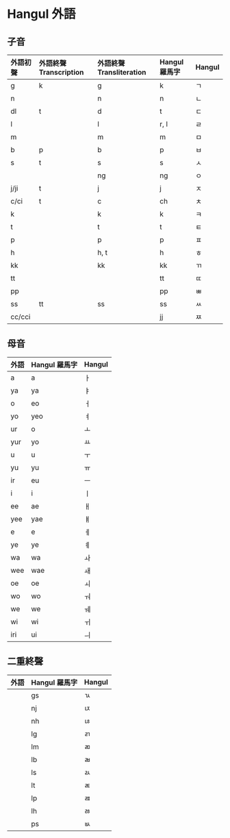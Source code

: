 # Hangul 外語

## 子音

| 外語初聲 | 外語終聲 Transcription | 外語終聲 Transliteration | Hangul 羅馬字 | Hangul |
| :--- | :--- | :--- | :--- | :--- |
| g | k | g | k | ㄱ |
| n || n | n | ㄴ |
| dl | t | d | t | ㄷ |
| l || l | r, l | ㄹ |
| m || m | m | ㅁ |
| b | p | b | p | ㅂ |
| s | t | s | s | ㅅ |
||| ng | ng | ㅇ |
| j/ji | t | j | j | ㅈ |
| c/ci | t | c | ch | ㅊ |
| k || k | k | ㅋ |
| t || t | t | ㅌ |
| p || p | p | ㅍ |
| h || h, t | h | ㅎ |
| kk || kk | kk | ㄲ |
| tt ||| tt | ㄸ |
| pp ||| pp | ㅃ |
| ss | tt | ss | ss | ㅆ |
| cc/cci ||| jj | ㅉ |

## 母音

| 外語 | Hangul 羅馬字 | Hangul |
| :--- | :--- | :--- |
| a | a | ㅏ |
| ya | ya | ㅑ |
| o | eo | ㅓ |
| yo | yeo | ㅕ |
| ur | o | ㅗ |
| yur | yo | ㅛ |
| u | u | ㅜ |
| yu | yu | ㅠ |
| ir | eu | ㅡ |
| i | i | ㅣ |
| ee | ae | ㅐ |
| yee | yae | ㅒ |
| e | e | ㅔ |
| ye | ye | ㅖ |
| wa | wa | ㅘ |
| wee | wae | ㅙ |
| oe | oe | ㅚ |
| wo | wo | ㅝ |
| we | we | ㅞ |
| wi | wi | ㅟ |
| iri | ui | ㅢ |

## 二重終聲

| 外語 | Hangul 羅馬字 | Hangul |
| :--- | :--- | :--- |
|| gs | ㄳ |
|| nj | ㄵ |
|| nh | ㄶ |
|| lg | ㄺ |
|| lm | ㄻ |
|| lb | ㄼ |
|| ls | ㄽ |
|| lt | ㄾ |
|| lp | ㄿ |
|| lh | ㅀ |
|| ps | ㅄ |
